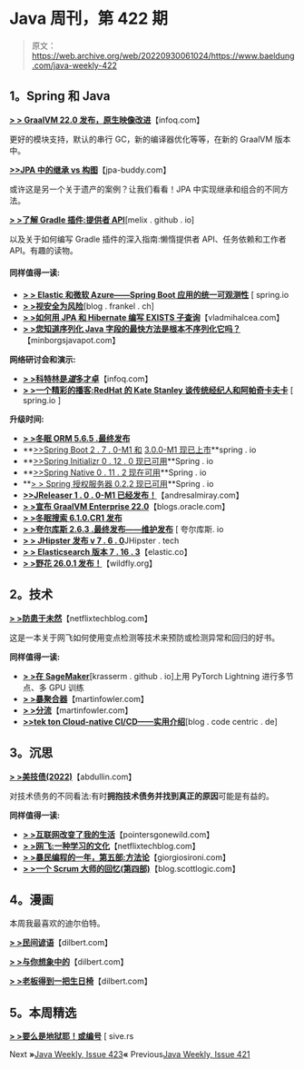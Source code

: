 # Java 周刊，第 422 期

> 原文：<https://web.archive.org/web/20220930061024/https://www.baeldung.com/java-weekly-422>

## **1。Spring 和 Java**

[**> > GraalVM 22.0 发布，原生映像改进**](https://web.archive.org/web/20220528142123/https://www.infoq.com/news/2022/01/graalvm-22-native-image/)【infoq.com】

更好的模块支持，默认的串行 GC，新的编译器优化等等，在新的 GraalVM 版本中。

[**>>JPA 中的继承 vs 构图**](https://web.archive.org/web/20220528142123/https://www.jpa-buddy.com/blog/inheritance-vs-composition-in-jpa/)【jpa-buddy.com】

或许这是另一个关于遗产的案例？让我们看看！JPA 中实现继承和组合的不同方法。

[**> >了解 Gradle 插件:提供者 API**](https://web.archive.org/web/20220528142123/https://melix.github.io/blog//2022/01/understanding-provider-api.html)[melix . github . io]

以及关于如何编写 Gradle 插件的深入指南:懒惰提供者 API、任务依赖和工作者 API。有趣的读物。

#### **同样值得一读:**

*   [**> > Elastic 和微软 Azure——Spring Boot 应用的统一可观测性**](https://web.archive.org/web/20220528142123/https://spring.io/blog/2022/01/19/elastic-and-microsoft-azure-unified-observability-for-spring-boot-applications) [ spring.io
*   [**> >视安全为风险**](https://web.archive.org/web/20220528142123/https://blog.frankel.ch/treat-security-as-risk/)[blog . frankel . ch]
*   [**> >如何用 JPA 和 Hibernate 编写 EXISTS 子查询**](https://web.archive.org/web/20220528142123/https://vladmihalcea.com/exists-subqueries-jpa-hibernate/)【vladmihalcea.com】
*   [**> >您知道序列化 Java 字段的最快方法是根本不序列化它吗？**](https://web.archive.org/web/20220528142123/https://minborgsjavapot.blogspot.com/2022/01/did-you-know-fastest-way-of-serializing.html)【minborgsjavapot.com】

**网络研讨会和演示:**

*   [**> >科特林是*道*多才卓**](https://web.archive.org/web/20220528142123/https://www.infoq.com/presentations/kotlin-frameworks/)【infoq.com】
*   [**> >一个精彩的播客:RedHat 的 Kate Stanley 谈传统经纪人和阿帕奇卡夫卡**](https://web.archive.org/web/20220528142123/https://spring.io/blog/2022/01/20/a-bootiful-podcast-redhat-s-kate-stanley-on-the-distinction-between-traditional-brokers-and-apache-kafka) [ spring.io ]

**升级时间:**

*   [**> >冬眠 ORM 5.6.5 .最终发布**](https://web.archive.org/web/20220528142123/https://in.relation.to/2022/01/26/hibernate-orm-565/)
*   **[>>Spring Boot 2 . 7 . 0-M1 和](https://web.archive.org/web/20220528142123/https://spring.io/blog/2022/01/20/spring-boot-2-7-0-m1-is-now-available) [3.0.0-M1 现已上市](https://web.archive.org/web/20220528142123/https://spring.io/blog/2022/01/20/spring-boot-3-0-0-m1-is-now-available)**spring . io
*   **[>>Spring Initializr 0 . 12 . 0 现已可用](https://web.archive.org/web/20220528142123/https://spring.io/blog/2022/01/24/spring-initializr-0-12-0-available-now)**Spring . io
*   **[>>Spring Native 0 . 11 . 2 现在可用](https://web.archive.org/web/20220528142123/https://spring.io/blog/2022/01/26/spring-native-0-11-2-available-now)**Spring . io
*   **[> > Spring 授权服务器 0.2.2 现已可用](https://web.archive.org/web/20220528142123/https://spring.io/blog/2022/01/26/spring-authorization-server-0-2-2-available-now)**Spring . io
*   [**>>JReleaser 1 . 0 . 0-M1 已经发布！**](https://web.archive.org/web/20220528142123/https://andresalmiray.com/jreleaser-1-0-0-m1-has-been-released/)【andresalmiray.com】
*   [**> >宣布 GraalVM Enterprise 22.0**](https://web.archive.org/web/20220528142123/https://blogs.oracle.com/java/post/graalvm-enterprise-220)【blogs.oracle.com】
*   [**> >冬眠搜索 6.1.0.CR1 发布**](https://web.archive.org/web/20220528142123/https://in.relation.to/2022/01/18/hibernate-search-6-1-0-CR1/)
*   [**> >夸尔库斯 2.6.3 .最终发布——维护发布**](https://web.archive.org/web/20220528142123/https://quarkus.io/blog/quarkus-2-6-3-final-released/) [ 夸尔库斯. io
*   [**> > JHipster 发布 v 7 . 6 . 0**](https://web.archive.org/web/20220528142123/https://www.jhipster.tech/2022/01/23/jhipster-release-7.6.0.html)JHipster . tech
*   [**> > Elasticsearch 版本 7 . 16 . 3**](https://web.archive.org/web/20220528142123/https://www.elastic.co/guide/en/elasticsearch/reference/7.16/release-notes-7.16.3.html)【elastic.co】
*   [**> >野花 26.0.1 发布！**](https://web.archive.org/web/20220528142123/https://www.wildfly.org//news/2022/01/21/WildFly-2601-Released/)【wildfly.org】

## **2。技术**

[**> >防患于未然**](https://web.archive.org/web/20220528142123/https://netflixtechblog.com/fixing-performance-regressions-before-they-happen-eab2602b86fe)【netflixtechblog.com】

这是一本关于网飞如何使用变点检测等技术来预防或检测异常和回归的好书。

**同样值得一读:**

*   [**> >在 SageMaker**](https://web.archive.org/web/20220528142123/https://krasserm.github.io/2022/01/21/sagemaker-multi-node/)[krasserm . github . io]上用 PyTorch Lightning 进行多节点、多 GPU 训练
*   [**> >暴聚合器**](https://web.archive.org/web/20220528142123/https://martinfowler.com/articles/patterns-legacy-displacement/critical-aggregator.html)【martinfowler.com】
*   [**> >分流**](https://web.archive.org/web/20220528142123/https://martinfowler.com/articles/patterns-legacy-displacement/divert-the-flow.html)【martinfowler.com】
*   [**>>tek ton Cloud-native CI/CD——实用介绍**](https://web.archive.org/web/20220528142123/https://blog.codecentric.de/en/2022/01/tekton-cloud-native-ci-cd-pragmatic-intro/)[blog . code centric . de]

## **3。沉思**

[**> >美技债(2022)**](https://web.archive.org/web/20220528142123/https://abdullin.com/beautiful-tech-debt/)【abdullin.com】

对技术债务的不同看法:有时**拥抱技术债务并找到真正的原因**可能是有益的。

**同样值得一读:**

*   [**> >互联网改变了我的生活**](https://web.archive.org/web/20220528142123/https://pointersgonewild.com/2022/01/19/the-internet-changed-my-life/)【pointersgonewild.com】
*   [**> >网飞:一种学习的文化**](https://web.archive.org/web/20220528142123/https://netflixtechblog.com/netflix-a-culture-of-learning-394bc7d0f94c)【netflixtechblog.com】
*   [**> >暴民编程的一年，第五部:方法论**](https://web.archive.org/web/20220528142123/https://www.giorgiosironi.com/2022/01/a-year-of-mob-programming-part-5.html)【giorgiosironi.com】
*   [**> >一个 Scrum 大师的回忆(第四部)**](https://web.archive.org/web/20220528142123/https://blog.scottlogic.com/2022/01/21/reminiscence-of-a-scrum-master-part-iv.html)【blog.scottlogic.com】

## **4。漫画**

本周我最喜欢的迪尔伯特。

[**> >民间谚语**](https://web.archive.org/web/20220528142123/https://dilbert.com/strip/2022-01-26)【dilbert.com】

[**> >与你想象中的**](https://web.archive.org/web/20220528142123/https://dilbert.com/strip/2022-01-25)【dilbert.com】

[**> >老板得到一把生日椅**](https://web.archive.org/web/20220528142123/https://dilbert.com/strip/2022-01-24)【dilbert.com】

## **5。本周精选**

**[> >要么是地狱耶！或编号](https://web.archive.org/web/20220528142123/https://sive.rs/hellyeah)** [ sive.rs

Next **»**[Java Weekly, Issue 423](/web/20220528142123/https://www.baeldung.com/java-weekly-423)**«** Previous[Java Weekly, Issue 421](/web/20220528142123/https://www.baeldung.com/java-weekly-421)